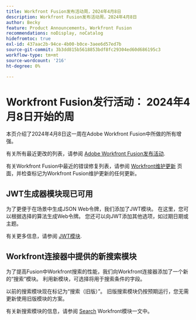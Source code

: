 ```yaml
---
title: Workfront Fusion发布活动周，2024年4月8日
description: Workfront Fusion发布活动周，2024年4月8日
author: Becky
feature: Product Announcements, Workfront Fusion
recommendations: noDisplay, noCatalog
hidefromtoc: true
exl-id: 437aac2b-94ce-4b00-b0ce-3aee6d57ed7b
source-git-commit: 3b3dd815b5618853bdf8fc29304ed60d686195c3
workflow-type: tm+mt
source-wordcount: '216'
ht-degree: 0%

---
```


# Workfront Fusion发行活动： 2024年4月8日开始的周

本页介绍了2024年4月8日这一周在Adobe Workfront Fusion中所做的所有增强。

有关所有最近更改的列表，请参阅 [Adobe Workfront Fusion发布活动](../../../product-announcements/product-releases/fusion-release-activity/fusion-release-activity.md).

有关Workfront Fusion中最近的错误修复列表，请参阅 [Workfront维护更新](https://experienceleague.adobe.com/docs/workfront-known-issues/releases/current-updates.html) 页面，并检查标记为Workfront Fusion维护更新的任何更新。

## JWT生成器模块现已可用

为了更便于在场景中生成JSON Web令牌，我们添加了JWT模块。 在这里，您可以根据选择的算法生成Web令牌。 您还可以向JWT添加其他选项，如过期日期或主题。

有关更多信息，请参阅 [JWT模块](/help/quicksilver/workfront-fusion/apps-and-their-modules/jwt-modules.md).

## Workfront连接器中提供的新搜索模块

为了提高Fusion中Workfront搜索的性能，我们向Workfront连接器添加了一个新的“搜索”模块。 利用新模块，可选择将用于搜索条件的字段。

以前的搜索模块现在标记为“搜索（旧版）”。 旧版搜索模块仍按预期运行，您无需更新使用旧版模块的方案。

有关新搜索模块的信息，请参阅 [Search](/help/quicksilver/workfront-fusion/apps-and-their-modules/workfront-modules.md#searches) Workfront模块一文中。
